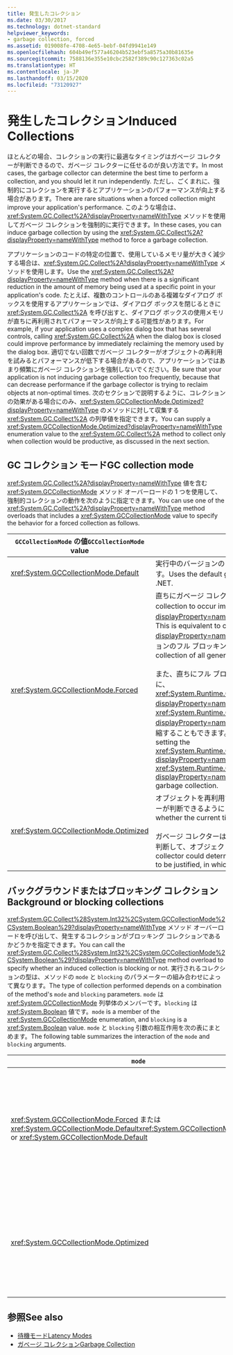 ```yaml
---
title: 発生したコレクション
ms.date: 03/30/2017
ms.technology: dotnet-standard
helpviewer_keywords:
- garbage collection, forced
ms.assetid: 019008fe-4708-4e65-bebf-04fd9941e149
ms.openlocfilehash: 604b49ef577a46204b523ebf5a8575a30b81635e
ms.sourcegitcommit: 7588136e355e10cbc2582f389c90c127363c02a5
ms.translationtype: HT
ms.contentlocale: ja-JP
ms.lasthandoff: 03/15/2020
ms.locfileid: "73120927"
---
```

# <a name="induced-collections"></a><span data-ttu-id="1e471-102">発生したコレクション</span><span class="sxs-lookup"><span data-stu-id="1e471-102">Induced Collections</span></span>
<span data-ttu-id="1e471-103">ほとんどの場合、コレクションの実行に最適なタイミングはガベージ コレクターが判断できるので、ガベージ コレクターに任せるのが良い方法です。</span><span class="sxs-lookup"><span data-stu-id="1e471-103">In most cases, the garbage collector can determine the best time to perform a collection, and you should let it run independently.</span></span> <span data-ttu-id="1e471-104">ただし、ごくまれに、強制的にコレクションを実行するとアプリケーションのパフォーマンスが向上する場合があります。</span><span class="sxs-lookup"><span data-stu-id="1e471-104">There are rare situations when a forced collection might improve your application's performance.</span></span> <span data-ttu-id="1e471-105">このような場合は、<xref:System.GC.Collect%2A?displayProperty=nameWithType> メソッドを使用してガベージ コレクションを強制的に実行できます。</span><span class="sxs-lookup"><span data-stu-id="1e471-105">In these cases, you can induce garbage collection by using the <xref:System.GC.Collect%2A?displayProperty=nameWithType> method to force a garbage collection.</span></span>  
  
 <span data-ttu-id="1e471-106">アプリケーションのコードの特定の位置で、使用しているメモリ量が大きく減少する場合は、<xref:System.GC.Collect%2A?displayProperty=nameWithType> メソッドを使用します。</span><span class="sxs-lookup"><span data-stu-id="1e471-106">Use the <xref:System.GC.Collect%2A?displayProperty=nameWithType> method when there is a significant reduction in the amount of memory being used at a specific point in your application's code.</span></span> <span data-ttu-id="1e471-107">たとえば、複数のコントロールのある複雑なダイアログ ボックスを使用するアプリケーションでは、ダイアログ ボックスを閉じるときに <xref:System.GC.Collect%2A> を呼び出すと、ダイアログ ボックスの使用メモリが直ちに再利用されてパフォーマンスが向上する可能性があります。</span><span class="sxs-lookup"><span data-stu-id="1e471-107">For example, if your application uses a complex dialog box that has several controls, calling <xref:System.GC.Collect%2A> when the dialog box is closed could improve performance by immediately reclaiming the memory used by the dialog box.</span></span> <span data-ttu-id="1e471-108">適切でない回数でガベージ コレクターがオブジェクトの再利用を試みるとパフォーマンスが低下する場合があるので、アプリケーションではあまり頻繁にガベージ コレクションを強制しないでください。</span><span class="sxs-lookup"><span data-stu-id="1e471-108">Be sure that your application is not inducing garbage collection too frequently, because that can decrease performance if the garbage collector is trying to reclaim objects at non-optimal times.</span></span> <span data-ttu-id="1e471-109">次のセクションで説明するように、コレクションの効果がある場合にのみ、<xref:System.GCCollectionMode.Optimized?displayProperty=nameWithType> のメソッドに対して収集する <xref:System.GC.Collect%2A> の列挙値を指定できます。</span><span class="sxs-lookup"><span data-stu-id="1e471-109">You can supply a <xref:System.GCCollectionMode.Optimized?displayProperty=nameWithType> enumeration value to the <xref:System.GC.Collect%2A> method to collect only when collection would be productive, as discussed in the next section.</span></span>  
  
## <a name="gc-collection-mode"></a><span data-ttu-id="1e471-110">GC コレクション モード</span><span class="sxs-lookup"><span data-stu-id="1e471-110">GC collection mode</span></span>  
 <span data-ttu-id="1e471-111"><xref:System.GC.Collect%2A?displayProperty=nameWithType> 値を含む <xref:System.GCCollectionMode> メソッド オーバーロードの 1 つを使用して、強制的コレクションの動作を次のように指定できます。</span><span class="sxs-lookup"><span data-stu-id="1e471-111">You can use one of the <xref:System.GC.Collect%2A?displayProperty=nameWithType> method overloads that includes a <xref:System.GCCollectionMode> value to specify the behavior for a forced collection as follows.</span></span>  
  
|<span data-ttu-id="1e471-112">`GCCollectionMode` の値</span><span class="sxs-lookup"><span data-stu-id="1e471-112">`GCCollectionMode` value</span></span>|<span data-ttu-id="1e471-113">[説明]</span><span class="sxs-lookup"><span data-stu-id="1e471-113">Description</span></span>|  
|------------------------------|-----------------|  
|<xref:System.GCCollectionMode.Default>|<span data-ttu-id="1e471-114">実行中のバージョンの .NET の既定のガベージ コレクション設定を使用します。</span><span class="sxs-lookup"><span data-stu-id="1e471-114">Uses the default garbage collection setting for the running version of .NET.</span></span>|  
|<xref:System.GCCollectionMode.Forced>|<span data-ttu-id="1e471-115">直ちにガベージ コレクションを強制的に実行します。</span><span class="sxs-lookup"><span data-stu-id="1e471-115">Forces garbage collection to occur immediately.</span></span> <span data-ttu-id="1e471-116">これは、<xref:System.GC.Collect?displayProperty=nameWithType> オーバーロードを呼び出すのと同じです。</span><span class="sxs-lookup"><span data-stu-id="1e471-116">This is equivalent to calling the <xref:System.GC.Collect?displayProperty=nameWithType> overload.</span></span> <span data-ttu-id="1e471-117">結果として、すべてのジェネレーションのフル ブロッキング コレクションになります。</span><span class="sxs-lookup"><span data-stu-id="1e471-117">It results in a full blocking collection of all generations.</span></span><br /><br /> <span data-ttu-id="1e471-118">また、直ちにフル ブロッキング ガベージ コレクションを強制的に実行する前に、<xref:System.Runtime.GCSettings.LargeObjectHeapCompactionMode%2A?displayProperty=nameWithType> プロパティを <xref:System.Runtime.GCLargeObjectHeapCompactionMode.CompactOnce?displayProperty=nameWithType> に設定して、大きなオブジェクト ヒープを圧縮することもできます。</span><span class="sxs-lookup"><span data-stu-id="1e471-118">You can also compact the large object heap by setting the <xref:System.Runtime.GCSettings.LargeObjectHeapCompactionMode%2A?displayProperty=nameWithType> property to <xref:System.Runtime.GCLargeObjectHeapCompactionMode.CompactOnce?displayProperty=nameWithType> before forcing an immediate full blocking garbage collection.</span></span>|  
|<xref:System.GCCollectionMode.Optimized>|<span data-ttu-id="1e471-119">オブジェクトを再利用するのに現在が最適なときかどうかをガベージ コレクターが判断できるようにします。</span><span class="sxs-lookup"><span data-stu-id="1e471-119">Enables the garbage collector to determine whether the current time is optimal to reclaim objects.</span></span><br /><br /> <span data-ttu-id="1e471-120">ガベージ コレクターは、コレクションの実行を正当化できるほど効果がないと判断して、オブジェクトを再利用せずに戻る場合があります。</span><span class="sxs-lookup"><span data-stu-id="1e471-120">The garbage collector could determine that a collection would not be productive enough to be justified, in which case it will return without reclaiming objects.</span></span>|  
  
## <a name="background-or-blocking-collections"></a><span data-ttu-id="1e471-121">バックグラウンドまたはブロッキング コレクション</span><span class="sxs-lookup"><span data-stu-id="1e471-121">Background or blocking collections</span></span>  
 <span data-ttu-id="1e471-122"><xref:System.GC.Collect%28System.Int32%2CSystem.GCCollectionMode%2CSystem.Boolean%29?displayProperty=nameWithType> メソッド オーバーロードを呼び出して、発生するコレクションがブロッキング コレクションであるかどうかを指定できます。</span><span class="sxs-lookup"><span data-stu-id="1e471-122">You can call the <xref:System.GC.Collect%28System.Int32%2CSystem.GCCollectionMode%2CSystem.Boolean%29?displayProperty=nameWithType> method overload to specify whether an induced collection is blocking or not.</span></span> <span data-ttu-id="1e471-123">実行されるコレクションの型は、メソッドの `mode` と `blocking` のパラメーターの組み合わせによって異なります。</span><span class="sxs-lookup"><span data-stu-id="1e471-123">The type of collection performed depends on a combination of the method's `mode` and `blocking` parameters.</span></span> <span data-ttu-id="1e471-124">`mode` は <xref:System.GCCollectionMode> 列挙体のメンバーです。`blocking` は <xref:System.Boolean> 値です。</span><span class="sxs-lookup"><span data-stu-id="1e471-124">`mode` is a member of the <xref:System.GCCollectionMode> enumeration, and `blocking` is a <xref:System.Boolean> value.</span></span> <span data-ttu-id="1e471-125">`mode` と `blocking` 引数の相互作用を次の表にまとめます。</span><span class="sxs-lookup"><span data-stu-id="1e471-125">The following table summarizes the interaction of the `mode` and `blocking` arguments.</span></span>  
  
|`mode`|`blocking` = `true`|`blocking` = `false`|  
|------------|--------------------------|---------------------------|  
|<span data-ttu-id="1e471-126"><xref:System.GCCollectionMode.Forced> または <xref:System.GCCollectionMode.Default></span><span class="sxs-lookup"><span data-stu-id="1e471-126"><xref:System.GCCollectionMode.Forced> or <xref:System.GCCollectionMode.Default></span></span>|<span data-ttu-id="1e471-127">ブロッキング コレクションはできるだけ早く実行されます。</span><span class="sxs-lookup"><span data-stu-id="1e471-127">A blocking collection is performed as soon as possible.</span></span> <span data-ttu-id="1e471-128">バックグラウンド コレクションが実行中でジェネレーションが 0 または 1 の場合、<xref:System.GC.Collect%28System.Int32%2CSystem.GCCollectionMode%2CSystem.Boolean%29> メソッドは直ちにブロッキング コレクションをトリガーし、コレクションが終了すると制御を戻します。</span><span class="sxs-lookup"><span data-stu-id="1e471-128">If a background collection is in progress and generation is 0 or 1, the <xref:System.GC.Collect%28System.Int32%2CSystem.GCCollectionMode%2CSystem.Boolean%29> method immediately triggers a blocking collection and returns when the collection is finished.</span></span> <span data-ttu-id="1e471-129">バックグラウンド コレクションが実行中で `generation` パラメーターが 2 の場合、メソッドはバックグラウンド コレクションの終了を待機し、ジェネレーション 2 のブロッキング コレクションをトリガーして、制御を戻します。</span><span class="sxs-lookup"><span data-stu-id="1e471-129">If a background collection is in progress and the `generation` parameter is 2, the method waits until the background collection is finished, triggers a blocking generation 2 collection, and then returns.</span></span>|<span data-ttu-id="1e471-130">コレクションはできるだけ早く実行されます。</span><span class="sxs-lookup"><span data-stu-id="1e471-130">A collection is performed as soon as possible.</span></span> <span data-ttu-id="1e471-131"><xref:System.GC.Collect%28System.Int32%2CSystem.GCCollectionMode%2CSystem.Boolean%29> メソッドはバックグラウンド コレクションを要求しますが、それは保証されず、状況によってはブロッキング コレクションが実行される場合もあります。</span><span class="sxs-lookup"><span data-stu-id="1e471-131">The <xref:System.GC.Collect%28System.Int32%2CSystem.GCCollectionMode%2CSystem.Boolean%29> method requests a background collection, but this is not guaranteed; depending on the circumstances, a blocking collection may still be performed.</span></span> <span data-ttu-id="1e471-132">バックグラウンド コレクションが既に実行中の場合、メソッドはすぐに制御を返します。</span><span class="sxs-lookup"><span data-stu-id="1e471-132">If a background collection is already in progress, the method returns immediately.</span></span>|  
|<xref:System.GCCollectionMode.Optimized>|<span data-ttu-id="1e471-133">ガベージ コレクターおよび `generation` パラメーターの状態によっては、ブロッキング コレクションが実行される場合があります。</span><span class="sxs-lookup"><span data-stu-id="1e471-133">A blocking collection may be performed, depending on the state of the garbage collector and the `generation` parameter.</span></span> <span data-ttu-id="1e471-134">ガベージ コレクターは最適なパフォーマンスを提供しようとします。</span><span class="sxs-lookup"><span data-stu-id="1e471-134">The garbage collector tries to provide optimal performance.</span></span>|<span data-ttu-id="1e471-135">ガベージ コレクターの状態によっては、コレクションが実行される場合があります。</span><span class="sxs-lookup"><span data-stu-id="1e471-135">A collection may be performed, depending on the state of the garbage collector.</span></span> <span data-ttu-id="1e471-136"><xref:System.GC.Collect%28System.Int32%2CSystem.GCCollectionMode%2CSystem.Boolean%29> メソッドはバックグラウンド コレクションを要求しますが、それは保証されず、状況によってはブロッキング コレクションが実行される場合もあります。</span><span class="sxs-lookup"><span data-stu-id="1e471-136">The <xref:System.GC.Collect%28System.Int32%2CSystem.GCCollectionMode%2CSystem.Boolean%29> method requests a background collection, but this is not guaranteed; depending on the circumstances, a blocking collection may still be performed.</span></span> <span data-ttu-id="1e471-137">ガベージ コレクターは最適なパフォーマンスを提供しようとします。</span><span class="sxs-lookup"><span data-stu-id="1e471-137">The garbage collector tries to provide optimal performance.</span></span> <span data-ttu-id="1e471-138">バックグラウンド コレクションが既に実行中の場合、メソッドはすぐに制御を返します。</span><span class="sxs-lookup"><span data-stu-id="1e471-138">If a background collection is already in progress, the method returns immediately.</span></span>|  
  
## <a name="see-also"></a><span data-ttu-id="1e471-139">参照</span><span class="sxs-lookup"><span data-stu-id="1e471-139">See also</span></span>

- [<span data-ttu-id="1e471-140">待機モード</span><span class="sxs-lookup"><span data-stu-id="1e471-140">Latency Modes</span></span>](../../../docs/standard/garbage-collection/latency.md)
- [<span data-ttu-id="1e471-141">ガベージ コレクション</span><span class="sxs-lookup"><span data-stu-id="1e471-141">Garbage Collection</span></span>](../../../docs/standard/garbage-collection/index.md)
